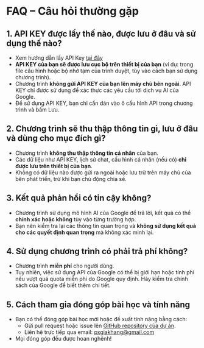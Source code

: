 # FAQ – Câu hỏi thường gặp

## 1. API KEY được lấy thế nào, được lưu ở đâu và sử dụng thế nào?

- Xem hướng dẫn lấy API Key [tại đây](lessons/guideline/how_to_get_API_key_vi.md)
- **API KEY của bạn sẽ được lưu cục bộ trên thiết bị của bạn** (ví dụ: trong file cấu hình hoặc bộ nhớ tạm của trình duyệt, tùy vào cách bạn sử dụng chương trình).
- Chương trình **không gửi API KEY của bạn lên máy chủ bên ngoài**. API KEY chỉ được sử dụng để xác thực các yêu cầu tới dịch vụ AI của Google.
- Để sử dụng API KEY, bạn chỉ cần dán vào ô cấu hình API trong chương trình và bấm Lưu.

## 2. Chương trình sẽ thu thập thông tin gì, lưu ở đâu và dùng cho mục đích gì?

- Chương trình **không thu thập thông tin cá nhân** của bạn.
- Các dữ liệu như API KEY, lịch sử chat, cấu hình cá nhân (nếu có) **chỉ được lưu trên thiết bị của bạn**.
- Không có dữ liệu nào được gửi ra ngoài hoặc lưu trữ trên máy chủ của bên phát triển, trừ khi bạn chủ động chia sẻ.

## 3. Kết quả phản hồi có tin cậy không?

- Chương trình sử dụng mô hình AI của Google để trả lời, kết quả có thể **chính xác hoặc không** tùy vào từng trường hợp.
- Bạn nên kiểm tra lại các thông tin quan trọng và **không sử dụng kết quả cho các quyết định quan trọng** mà không xác minh lại.

## 4. Sử dụng chương trình có phải trả phí không?

- Chương trình **miễn phí** cho người dùng.
- Tuy nhiên, việc sử dụng API của Google có thể bị giới hạn hoặc tính phí nếu vượt quá quota miễn phí do Google quy định. Hãy kiểm tra chính sách của Google để biết thêm chi tiết.

## 5. Cách tham gia đóng góp bài học và tính năng

- Bạn có thể đóng góp bài học mới hoặc đề xuất tính năng bằng cách:
  - Gửi pull request hoặc issue lên [GitHub repository của dự án](https://github.com/JohnPham69/AI_Tutor/issues).
  - Liên hệ trực tiếp qua email: pxgiakhang@gmail.com
- Mọi đóng góp đều được hoan nghênh!
